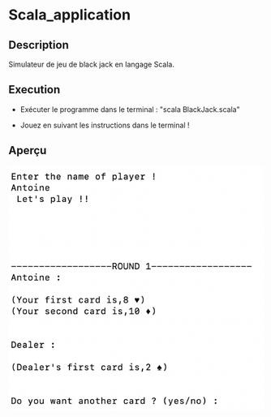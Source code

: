 # Scala_application

## Description 

Simulateur de jeu de black jack en langage Scala.

## Execution 

- Exécuter le programme dans le terminal : "scala BlackJack.scala"

- Jouez en suivant les instructions dans le terminal ! 


## Aperçu

![img](https://github.com/AntoineMOREAU1/Scala_application/blob/master/img_test/img_1.png)




